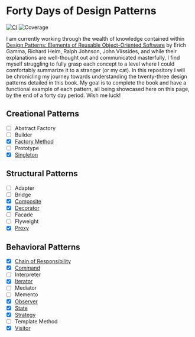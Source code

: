 # Forty Days of Design Patterns
[![CI](https://github.com/ThorntonMatthewD/forty-days-of-design-patterns/actions/workflows/ci.yml/badge.svg?branch=master)](https://github.com/ThorntonMatthewD/forty-days-of-design-patterns/actions/workflows/ci.yml) ![Coverage](https://img.shields.io/codecov/c/github/ThorntonMatthewD/forty-days-of-design-patterns/master)

I am currently working through the wealth of knowledge contained within [Design Patterns: Elements of Reusable Object-Oriented Software](https://www.oreilly.com/library/view/design-patterns-elements/0201633612/) by Erich Gamma, Richard Helm, Ralph Johnson, John Vlissides, and while their explanations are well-thought out and communicated masterfully, I find myself struggling to fully grasp each concept to a level where I could comfortably summarize it to a stranger (or my cat). In this repository I will be chronicling my journey towards understanding the twenty-three design patterns detailed in this book. My goal is to complete the book and have a functional example of each pattern, all being showcased here on this page, by the end of a forty day period. Wish me luck!

## Creational Patterns
- [ ] Abstract Factory
- [ ] Builder
- [X] [Factory Method](https://github.com/ThorntonMatthewD/forty-days-of-design-patterns/tree/master/factory)
- [ ] Prototype
- [X] [Singleton](https://github.com/ThorntonMatthewD/forty-days-of-design-patterns/tree/master/singleton)

## Structural Patterns
- [ ] Adapter
- [ ] Bridge
- [X] [Composite](https://github.com/ThorntonMatthewD/forty-days-of-design-patterns/tree/master/composite)
- [X] [Decorator](https://github.com/ThorntonMatthewD/forty-days-of-design-patterns/tree/master/decorator)
- [ ] Facade
- [ ] Flyweight
- [X] [Proxy](https://github.com/ThorntonMatthewD/forty-days-of-design-patterns/tree/master/proxy)

## Behavioral Patterns
- [X] [Chain of Responsibility](https://github.com/ThorntonMatthewD/forty-days-of-design-patterns/tree/master/chain_of_responsibility)
- [X] [Command](https://github.com/ThorntonMatthewD/forty-days-of-design-patterns/tree/master/command)
- [ ] Interpreter
- [X] [Iterator](https://github.com/ThorntonMatthewD/forty-days-of-design-patterns/tree/master/iterator)
- [ ] Mediator
- [ ] Memento
- [X] [Observer](https://github.com/ThorntonMatthewD/forty-days-of-design-patterns/tree/master/observer)
- [X] [State](https://github.com/ThorntonMatthewD/forty-days-of-design-patterns/tree/master/state)
- [X] [Strategy](https://github.com/ThorntonMatthewD/forty-days-of-design-patterns/tree/master/strategy)
- [ ] Template Method
- [X] [Visitor](https://github.com/ThorntonMatthewD/forty-days-of-design-patterns/tree/master/visitor)
